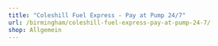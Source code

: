 ```yaml
---
title: "Coleshill Fuel Express - Pay at Pump 24/7"
url: /birmingham/coleshill-fuel-express-pay-at-pump-24-7/
shop: Allgemein
---
```

